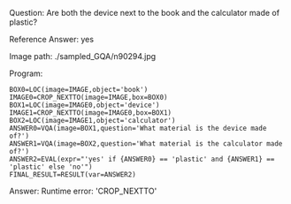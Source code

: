 Question: Are both the device next to the book and the calculator made of plastic?

Reference Answer: yes

Image path: ./sampled_GQA/n90294.jpg

Program:

```
BOX0=LOC(image=IMAGE,object='book')
IMAGE0=CROP_NEXTTO(image=IMAGE,box=BOX0)
BOX1=LOC(image=IMAGE0,object='device')
IMAGE1=CROP_NEXTTO(image=IMAGE0,box=BOX1)
BOX2=LOC(image=IMAGE1,object='calculator')
ANSWER0=VQA(image=BOX1,question='What material is the device made of?')
ANSWER1=VQA(image=BOX2,question='What material is the calculator made of?')
ANSWER2=EVAL(expr="'yes' if {ANSWER0} == 'plastic' and {ANSWER1} == 'plastic' else 'no'")
FINAL_RESULT=RESULT(var=ANSWER2)
```
Answer: Runtime error: 'CROP_NEXTTO'

